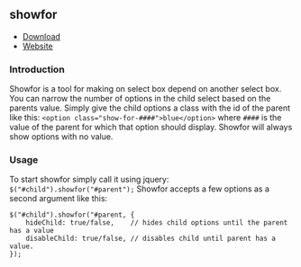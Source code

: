 showfor
-------

+ [Download][dl]
+ [Website][web]

[dl]: https://github.com/zmpeg/showfor/tarball/master
[web]: http://mjz.me/showfor/

### Introduction ###

Showfor is a tool for making on select box depend on another select box.
You can narrow the number of options in the child select based on the
parents value. Simply give the child options a class with the id of the
parent like this: `<option class="show-for-####">blue</option>` where `####`
is the value of the parent for which that option should display. Showfor
will always show options with no value.

### Usage ###

To start showfor simply call it using jquery: `$("#child").showfor("#parent");`
Showfor accepts a few options as a second argument like this:

    $("#child").showfor("#parent, {
        hideChild: true/false,    // hides child options until the parent has a value
        disableChild: true/false, // disables child until parent has a value.
    });